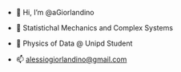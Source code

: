 - 👋 Hi, I’m @aGiorlandino
- 👀 Statistichal Mechanics and Complex Systems
- 🌱 Physics of Data @ Unipd Student

- 📫 alessiogiorlandino@gmail.com

<!---
aGiorlandino/aGiorlandino is a ✨ special ✨ repository because its `README.md` (this file) appears on your GitHub profile.
You can click the Preview link to take a look at your changes.
--->
